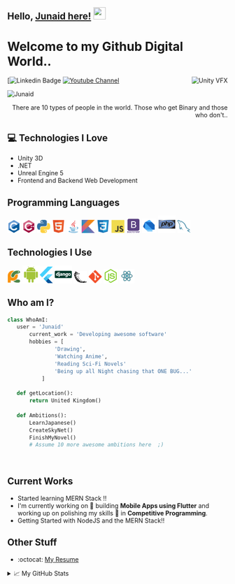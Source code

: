 ## Hello, [Junaid here!](https://www.youtube.com/c/JunaidMalik109)  <img src="https://media.giphy.com/media/Dfea7WSf004kdKj5PP/giphy.gif" width="28px" height="28px">

<h1>Welcome to my Github Digital World..</h1> 

<img src = 'https://media.giphy.com/media/Dfea7WSf004kdKj5PP/giphy.gif' alt = 'Unity VFX' align='right'/>

[![Linkedin Badge](https://img.shields.io/badge/-Junaid-blue?style=flat-square&logo=Linkedin&logoColor=white&link=www.linkedin.com/in/junaid-malik)  [![Youtube Channel](https://img.shields.io/badge/-The%20Broke%20Coder-c14438?style=flat-square&logo=Youtube&link=https://www.youtube.com/c/JunaidMalik109)](https://www.youtube.com/c/JunaidMalik109)
<p align="left"> <img src="Junaid" alt="Junaid" /> </p>

<div style="text-align: right">There are 10 types of people in the world. Those who get Binary and those who don't.. </div>

## :computer: Technologies I Love
* Unity 3D
* .NET
* Unreal Engine 5
* Frontend and Backend Web Development


## Programming Languages
<img src = 'https://github.com/junaid109/junaid109/blob/master/images/c-original.svg' width='30'/> <img src = 'https://github.com/junaid109/junaid109/blob/master/images/cpp.svg' width='30'/> <img src = 'https://github.com/junaid109/junaid109/blob/master/images/python2.png' height='30'/>  <img src = 'https://github.com/junaid109/junaid109/blob/master/images/html.svg' width='30'/> <img src='https://github.com/junaid109/junaid109/blob/master/images/java.svg' width='30'/> <img src = 'https://github.com/junaid109/junaid109/blob/master/images/kotlin.svg' width='30'/> <img src = 'https://github.com/junaid109/junaid109/blob/master/images/css.svg' width='30'/> <img src = 'https://github.com/junaid109/junaid109/blob/master/images/js.svg' width='30'/> <img src = 'https://github.com/junaid109/junaid109/blob/master/images/bootstrap.svg' width='33'/> <img src = 'https://github.com/junaid109/junaid109/blob/master/images/dart.svg' width='33'/> <img src = 'https://github.com/junaid109/junaid109/blob/master/images/php.svg' width='40'/>
 <img src = 'https://github.com/junaid109/junaid109/blob/master/images/sql.svg' width='30'/> 
 
 ## Technologies I Use
 <img src = 'https://github.com/junaid109/junaid109/blob/master/images/pycharm.svg' width='30'/>  <img src = 'https://github.com/junaid109/junaid109/blob/master/images/android.svg' height='40'/><img src = 'https://github.com/junaid109/junaid109/blob/master/images/flutter-logo.svg' width='30'/> <img src = 'https://github.com/junaid109/junaid109/blob/master/images/django.svg' height='40'/> <img src = 'https://github.com/junaid109/junaid109/blob/master/images/flask.png' width='30'/> <img src = 'https://github.com/junaid109/junaid109/blob/master/images/git.svg' width='30'/> <img src = 'https://github.com/junaid109/junaid109/blob/master/images/nodejs.svg' width='33'/> <img src = 'https://github.com/junaid109/junaid109/blob/master/images/react.svg' width='33'/>
 
 ## Who am I?
 ```python
 class WhoAmI:
 	user = 'Junaid'
		current_work = 'Developing awesome software'
		hobbies = [
				'Drawing',
				'Watching Anime',
				'Reading Sci-Fi Novels'
				'Being up all Night chasing that ONE BUG...'
			]
	
	def getLocation():
		return United Kingdom()
	
	def Ambitions():
		LearnJapanese()
		CreateSkyNet()
		FinishMyNovel()
		# Assume 10 more awesome ambitions here  ;)

	
 ```
 
 
## Current Works
 * Started learning MERN Stack !!
 * I'm currently working on 🔭 building **Mobile Apps using Flutter** and working up on polishing my skills 🌱 in **Competitive Programming**.
 * Getting Started with NodeJS and the MERN Stack!!
 
## Other Stuff
  - :octocat: [My Resume](https://www.junaidmalik.org)


<details>
<summary>📈 My GitHub Stats</summary>

<p align="center"> <img src="https://github-readme-stats.vercel.app/api?username=junaid109&show_icons=true&theme=gotham" alt="Junaid" />

 
<p align="center">
<!--<img src="https://visitor-badge.glitch.me/badge?page_id=halfrost.halfrost" alt="visitor badge"/>-->
<img src="https://visitor-badge.laobi.icu/badge?page_id=halfrost.halfrost" alt="visitor badge"/>       
</p>



</details>